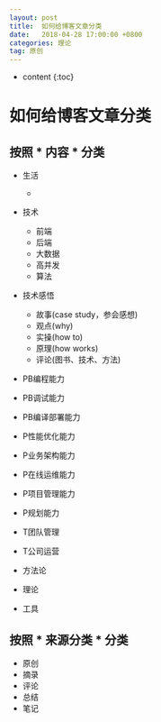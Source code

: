 ```yaml
---
layout: post
title:  如何给博客文章分类
date:   2018-04-28 17:00:00 +0800
categories: 理论
tag: 原创
---
```


* content
{:toc}

# 如何给博客文章分类

## 按照 * 内容 * 分类
- 生活

    - 
 
- 技术

    - 前端
    - 后端
    - 大数据
    - 高并发
    - 算法
    
- 技术感悟

    - 故事(case study，参会感想)
    - 观点(why)
    - 实操(how to)
    - 原理(how works)
    - 评论(图书、技术、方法)
    
- PB编程能力
- PB调试能力
- PB编译部署能力
- P性能优化能力    
- P业务架构能力
- P在线运维能力
- P项目管理能力
- P规划能力

- T团队管理
- T公司运营

- 方法论
- 理论
- 工具

## 按照 * 来源分类 * 分类

- 原创
- 摘录
- 评论
- 总结
- 笔记

